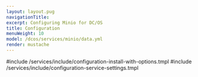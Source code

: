 ```yaml
---
layout: layout.pug
navigationTitle:
excerpt: Configuring Minio for DC/OS
title: Configuration
menuWeight: 10
model: /dcos/services/minio/data.yml
render: mustache
---
```


#include /services/include/configuration-install-with-options.tmpl
#include /services/include/configuration-service-settings.tmpl
